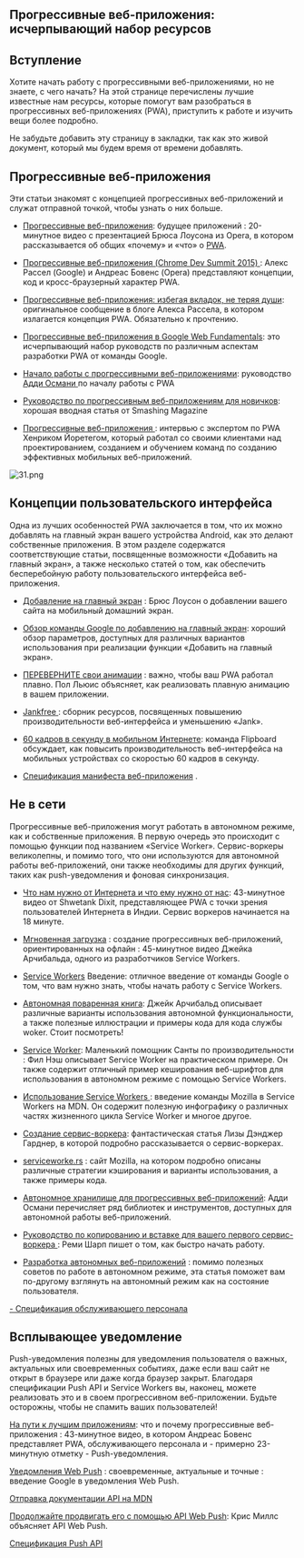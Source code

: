 ## Прогрессивные веб-приложения: исчерпывающий набор ресурсов

## Вступление
Хотите начать работу с прогрессивными веб-приложениями, но не знаете, с чего начать? На этой странице перечислены лучшие известные нам ресурсы, которые помогут вам разобраться в прогрессивных веб-приложениях (PWA), приступить к работе и изучить вещи более подробно.

Не забудьте добавить эту страницу в закладки, так как это живой документ, который мы будем время от времени добавлять.

## Прогрессивные веб-приложения
Эти статьи знакомят с концепцией прогрессивных веб-приложений и служат отправной точкой, чтобы узнать о них больше.

-  [Прогрессивные веб-приложения](https://dev.opera.com/blog/pwa-taipei/): будущее приложений : 20-минутное видео с презентацией Брюса Лоусона из Opera, в котором рассказывается об общих «почему» и «что» о  [PWA](https://developer.mozilla.org/ru/docs/Web/Progressive_web_apps).

-  [Прогрессивные веб-приложения (Chrome Dev Summit 2015) ](https://www.youtube.com/watch?v=MyQ8mtR9WxI): Алекс Рассел (Google) и Андреас Бовенс (Opera) представляют концепции, код и кросс-браузерный характер PWA.

-  [Прогрессивные веб-приложения: избегая вкладок, не теряя души](https://infrequently.org/2015/06/progressive-apps-escaping-tabs-without-losing-our-soul/): оригинальное сообщение в блоге Алекса Рассела, в котором излагается концепция PWA. Обязательно к прочтению.

-  [Прогрессивные веб-приложения в Google Web Fundamentals](https://developers.google.com/web/progressive-web-apps/): это исчерпывающий набор руководств по различным аспектам разработки PWA от команды Google.

-  [Начало работы с прогрессивными веб-приложениями](https://addyosmani.com/blog/getting-started-with-progressive-web-apps/): руководство  [Адди Османи ](https://addyosmani.com/blog/getting-started-with-progressive-web-apps/) по началу работы с PWA

-  [Руководство по прогрессивным веб-приложениям для новичков](https://www.smashingmagazine.com/2016/08/a-beginners-guide-to-progressive-web-apps/): хорошая вводная статья от Smashing Magazine

-  [Прогрессивные веб-приложения ](https://hackerbits.com/interviews/pwa-app-are-they-the-future-of-the-internet/): интервью с экспертом по PWA Хенриком Йоретегом, который работал со своими клиентами над проектированием, созданием и обучением команд по созданию эффективных мобильных веб-приложений.


![31.png](https://cdn.hashnode.com/res/hashnode/image/upload/v1625118475858/CqSj6nzKp.png)

## Концепции пользовательского интерфейса

Одна из лучших особенностей PWA заключается в том, что их можно добавлять на главный экран вашего устройства Android, как это делают собственные приложения. В этом разделе содержатся соответствующие статьи, посвященные возможности «Добавить на главный экран», а также несколько статей о том, как обеспечить бесперебойную работу пользовательского интерфейса веб-приложения.

-  [Добавление на главный экран](https://medium.com/net-magazine/html-manifest-402e6a8cc0e9) : Брюс Лоусон о добавлении вашего сайта на мобильный домашний экран.

-  [Обзор команды Google по добавлению на главный экран](https://developers.google.com/web/updates/2014/11/Support-for-installable-web-apps-with-webapp-manifest-in-chrome-38-for-Android): хороший обзор параметров, доступных для различных вариантов использования при реализации функции «Добавить на главный экран».

-  [ПЕРЕВЕРНИТЕ свои анимации](https://aerotwist.com/blog/flip-your-animations/)  : важно, чтобы ваш PWA работал плавно. Пол Льюис объясняет, как реализовать плавную анимацию в вашем приложении.

-  [Jankfree ](http://engineering.flipboard.com/2015/02/mobile-web/): сборник ресурсов, посвященных повышению производительности веб-интерфейса и уменьшению «Jank».

-  [60 кадров в секунду в мобильном Интернете](http://engineering.flipboard.com/2015/02/mobile-web): команда Flipboard обсуждает, как повысить производительность веб-интерфейса на мобильных устройствах со скоростью 60 кадров в секунду.

-  [Спецификация манифеста веб-приложения](https://w3c.github.io/manifest/) .

## Не в сети

Прогрессивные веб-приложения могут работать в автономном режиме, как и собственные приложения. В первую очередь это происходит с помощью функции под названием «Service Worker». Сервис-воркеры великолепны, и помимо того, что они используются для автономной работы веб-приложений, они также необходимы для других функций, таких как push-уведомления и фоновая синхронизация.


-  [Что нам нужно от Интернета и что ему нужно от нас](https://vimeo.com/175121061): 43-минутное видео от Shwetank Dixit, представляющее PWA с точки зрения пользователей Интернета в Индии. Сервис воркеров начинается на 18 минуте.

-  [Мгновенная загрузка](https://www.youtube.com/watch?v=cmGr0RszHc8) : создание прогрессивных веб-приложений, ориентированных на офлайн : 45-минутное видео Джейка Арчибальда, одного из разработчиков Service Workers.

-  [Service Workers](https://developers.google.com/web/fundamentals/primers/service-worker/)  Введение: отличное введение от команды Google о том, что вам нужно знать, чтобы начать работу с Service Workers.

- [Автономная поваренная книга](https://jakearchibald.com/2014/offline-cookbook/): Джейк Арчибальд описывает различные варианты использования автономной функциональности, а также полезные иллюстрации и примеры кода для кода службы woker. Стоит посмотреть!


- [Service Worker](http://12devsofxmas.co.uk/2016/01/day-9-service-worker-santas-little-performance-helper/): Маленький помощник Санты по производительности : Фил Нэш описывает Service Worker на практическом примере. Он также содержит отличный пример кеширования веб-шрифтов для использования в автономном режиме с помощью Service Workers.

-  [Использование Service Workers ](https://developer.mozilla.org/en-US/docs/Web/API/Service_Worker_API/Using_Service_Workers): введение команды Mozilla в Service Workers на MDN. Он содержит полезную инфографику о различных частях жизненного цикла Service Worker и многое другое.

-  [Создание сервис-воркера](https://www.smashingmagazine.com/2016/02/making-a-service-worker/): фантастическая статья Лизы Дэнджер Гарднер, в которой подробно рассказывается о сервис-воркерах.

-  [serviceworke.rs](https://serviceworke.rs/) : сайт Mozilla, на котором подробно описаны различные стратегии кэширования и варианты использования, а также примеры кода.

-  [Автономное хранилище для прогрессивных веб-приложений](https://medium.com/dev-channel/offline-storage-for-progressive-web-apps-70d52695513c#.9n1e1i81i): Адди Османи перечисляет ряд библиотек и инструментов, доступных для автономной работы веб-приложений.

-  [Руководство по копированию и вставке для вашего первого сервис-воркера ](https://remysharp.com/2016/03/22/the-copy--paste-guide-to-your-first-service-worker) : Реми Шарп пишет о том, как быстро начать работу.

-  [Разработка автономных веб-приложений](http://alistapart.com/article/offline-first)  : помимо полезных советов по работе в автономном режиме, эта статья поможет вам по-другому взглянуть на автономный режим как на состояние пользователя.

 [- Спецификация обслуживающего персонала](https://w3c.github.io/ServiceWorker/) 

## Всплывающее уведомление

Push-уведомления полезны для уведомления пользователя о важных, актуальных или своевременных событиях, даже если ваш сайт не открыт в браузере или даже когда браузер закрыт. Благодаря спецификации Push API и Service Workers вы, наконец, можете реализовать это и в своем прогрессивном веб-приложении. Будьте осторожны, чтобы не спамить ваших пользователей!

 [На пути к лучшим приложениям](https://opbeat.com/community/posts/towards-better-apps-the-what-why-of-progressive-web-apps-by-andreas-bovens/): что и почему прогрессивные веб-приложения : 43-минутное видео, в котором Андреас Бовенс представляет PWA, обслуживающего персонала и - примерно 23-минутную отметку - Push-уведомления.

 [Уведомления Web Push](https://developers.google.com/web/fundamentals/engage-and-retain/push-notifications/) : своевременные, актуальные и точные : введение Google в уведомления Web Push.

 [Отправка документации API на MDN](https://developer.mozilla.org/en/docs/Web/API/Push_API) 

 [Продолжайте продвигать его с помощью API Web Push](https://hacks.mozilla.org/2015/10/keep-pushing-it-with-the-w3c-push-api/): Крис Миллс объясняет API Web Push.

 [Спецификация Push API](https://www.w3.org/TR/push-api/) 



























